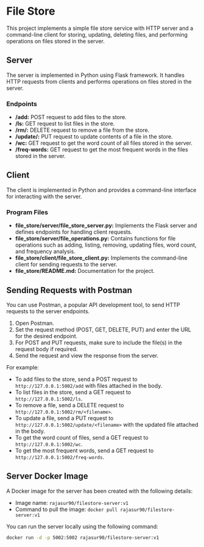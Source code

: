 # File Store

This project implements a simple file store service with HTTP server and a command-line client for storing, updating, deleting files, and performing operations on files stored in the server.

## Server

The server is implemented in Python using Flask framework. It handles HTTP requests from clients and performs operations on files stored in the server.

### Endpoints

- **/add:** POST request to add files to the store.
- **/ls:** GET request to list files in the store.
- **/rm/<filename>:** DELETE request to remove a file from the store.
- **/update/<filename>:** PUT request to update contents of a file in the store.
- **/wc:** GET request to get the word count of all files stored in the server.
- **/freq-words:** GET request to get the most frequent words in the files stored in the server.

## Client

The client is implemented in Python and provides a command-line interface for interacting with the server.

### Program Files

- **file_store/server/file_store_server.py:** Implements the Flask server and defines endpoints for handling client requests.
- **file_store/server/file_operations.py:** Contains functions for file operations such as adding, listing, removing, updating files, word count, and frequency analysis.
- **file_store/client/file_store_client.py:** Implements the command-line client for sending requests to the server.
- **file_store/README.md:** Documentation for the project.

## Sending Requests with Postman

You can use Postman, a popular API development tool, to send HTTP requests to the server endpoints.

1. Open Postman.
2. Set the request method (POST, GET, DELETE, PUT) and enter the URL for the desired endpoint.
3. For POST and PUT requests, make sure to include the file(s) in the request body if required.
4. Send the request and view the response from the server.

For example:

- To add files to the store, send a POST request to `http://127.0.0.1:5002/add` with files attached in the body.
- To list files in the store, send a GET request to `http://127.0.0.1:5002/ls`.
- To remove a file, send a DELETE request to `http://127.0.0.1:5002/rm/<filename>`.
- To update a file, send a PUT request to `http://127.0.0.1:5002/update/<filename>` with the updated file attached in the body.
- To get the word count of files, send a GET request to `http://127.0.0.1:5002/wc`.
- To get the most frequent words, send a GET request to `http://127.0.0.1:5002/freq-words`.

## Server Docker Image

A Docker image for the server has been created with the following details:

- Image name: `rajasur90/filestore-server:v1`
- Command to pull the image: `docker pull rajasur90/filestore-server:v1`

You can run the server locally using the following command:

```bash
docker run -d -p 5002:5002 rajasur90/filestore-server:v1
```
